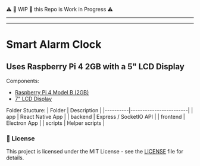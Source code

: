 ⚠️ 🚧 WIP 🚧 this Repo is Work in Progress ⚠️

---
---

# Smart Alarm Clock

## Uses Raspberry Pi 4 2GB with a 5" LCD Display

Components:
- [Raspberry Pi 4 Model B (2GB)](https://www.raspberrypi.com/products/raspberry-pi-4-model-b/)
- [7" LCD Display](https://www.waveshare.com/wiki/7inch_HDMI_LCD_(B))

Folder Stucture:
| Folder   | Description            |
|----------|------------------------|
| app      | React Native App       |
| backend  | Express / SocketIO API |
| frontend | Electron App           |
| scripts  | Helper scripts         |

### 📜 License

This project is licensed under the MIT License - see the [LICENSE](LICENSE) file for details.

